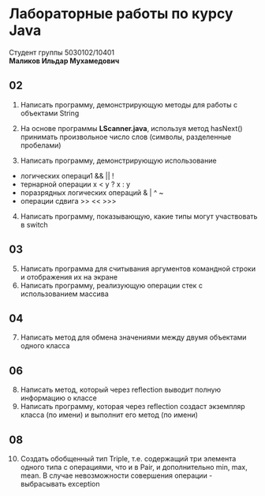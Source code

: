 # Лабораторные работы по курсу Java 
Студент группы 5030102/10401<br>
<b>Маликов Ильдар Мухамедович</b><br>

## 02

1. Написать программу, демонстрирующую методы для работы с объектами String

2. На основе программы **LScanner.java**, используя метод hasNext() принимать произвольное число слов (символы, разделенные пробелами)

3. Написать программу, демонстрирующую использование
  - логических операци1 && || !
  - тернарной операции x < y ? x : y
  - поразрядных логических операций & | ^ ~
  - операции сдвига >> << >>>
4. Написать программу, показывающую, какие типы могут участвовать в switch

## 03

5. Написать программа для считывания аргументов командной строки и отображения их на экране
6. Написать программу, реализующую операции стек с использованием массива

## 04

7. Написать метод для обмена значениями между двумя объектами одного класса

## 06

8. Написать метод, который через reflection выводит полную информацию о классе
9. Написать программу, которая через reflection создаст экземпляр класса (по имени) и выполнит его метод (по имени)

## 08

10. Создать обобщенный тип Triple, т.е. содержащий три элемента одного типа с операциями, что и в Pair, и дополнительно min, max, mean. В случае невозможности совершения операции - выбрасывать exception
